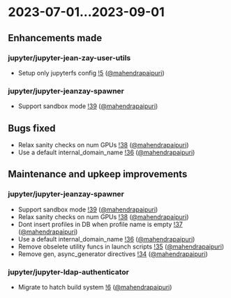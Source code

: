 # 2023-07-01...2023-09-01


## Enhancements made

### jupyter/jupyter-jean-zay-user-utils

- Setup only jupyterfs config [!5](https://gitlab.com/idris-cnrs/jupyter/jupyter-jean-zay-user-utils/-/merge_requests/5) ([@mahendrapaipuri](https://gitlab.com/mahendrapaipuri))

### jupyter/jupyter-jeanzay-spawner

- Support sandbox mode [!39](https://gitlab.com/idris-cnrs/jupyter/jupyter-jeanzay-spawner/-/merge_requests/39) ([@mahendrapaipuri](https://gitlab.com/mahendrapaipuri))

## Bugs fixed

- Relax sanity checks on num GPUs [!38](https://gitlab.com/idris-cnrs/jupyter/jupyter-jeanzay-spawner/-/merge_requests/38) ([@mahendrapaipuri](https://gitlab.com/mahendrapaipuri))
- Use a default internal_domain_name [!36](https://gitlab.com/idris-cnrs/jupyter/jupyter-jeanzay-spawner/-/merge_requests/36) ([@mahendrapaipuri](https://gitlab.com/mahendrapaipuri))

## Maintenance and upkeep improvements

### jupyter/jupyter-jeanzay-spawner

- Support sandbox mode [!39](https://gitlab.com/idris-cnrs/jupyter/jupyter-jeanzay-spawner/-/merge_requests/39) ([@mahendrapaipuri](https://gitlab.com/mahendrapaipuri))
- Relax sanity checks on num GPUs [!38](https://gitlab.com/idris-cnrs/jupyter/jupyter-jeanzay-spawner/-/merge_requests/38) ([@mahendrapaipuri](https://gitlab.com/mahendrapaipuri))
- Dont insert profiles in DB when profile name is empty [!37](https://gitlab.com/idris-cnrs/jupyter/jupyter-jeanzay-spawner/-/merge_requests/37) ([@mahendrapaipuri](https://gitlab.com/mahendrapaipuri))
- Use a default internal_domain_name [!36](https://gitlab.com/idris-cnrs/jupyter/jupyter-jeanzay-spawner/-/merge_requests/36) ([@mahendrapaipuri](https://gitlab.com/mahendrapaipuri))
- Remove obselete utility funcs in launch scripts [!35](https://gitlab.com/idris-cnrs/jupyter/jupyter-jeanzay-spawner/-/merge_requests/35) ([@mahendrapaipuri](https://gitlab.com/mahendrapaipuri))
- Remove gen, async_generator directives [!34](https://gitlab.com/idris-cnrs/jupyter/jupyter-jeanzay-spawner/-/merge_requests/34) ([@mahendrapaipuri](https://gitlab.com/mahendrapaipuri))

### jupyter/jupyter-ldap-authenticator

- Migrate to hatch build system [!6](https://gitlab.com/idris-cnrs/jupyter/jupyter-ldap-authenticator/-/merge_requests/6) ([@mahendrapaipuri](https://gitlab.com/mahendrapaipuri))